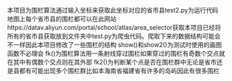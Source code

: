 本项目为围栏算法通过输入坐标来获取此坐标对应的省市县test2.py为运行代码
地图上每个省市县的围栏都可以在此网站https://datav.aliyun.com/portal/school/atlas/area_selector获取本项目已经将所有的省市县获取放到文件夹中test.py为爬虫代码。爬取下来的数据结构可能会不一样因此本项目修改了一些围栏的结构
show()和show2()为测试时使用的画图函数不必理会
fk()为围栏算法用一条射线穿过围栏如果穿过的围栏有奇数个交点就在其中有偶数个交点则在其外部
fk2()为判断某个点是否在围栏群中无论是省市还是县都有可能出现多个围栏群比如本海南省福建省有许多的岛屿因此有很多围栏
